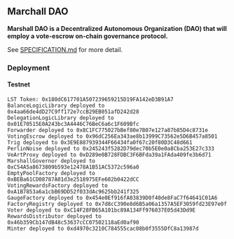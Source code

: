 ## Marchall DAO

**Marshall DAO is a Decentralized Autonomous Organization (DAO) that will employ a vote-escrow on-chain governance protocol.**

See [SPECIFICATION.md](./SPECIFICATION.md) for more detail.

### Deployment

#### Testnet

```
LST Token: 0x180dC617701A507239659215D19FA142eD3B91A7
BalanceLogicLibrary deployed to 0x4aa66de4dD27C9ff172e7ccB29EB051afD242d28
DelegationLogicLibrary deployed to 0x01E70515E0A243bc3A4446C76BeC6a6c1F609Bfc
Forwarder deployed to 0x8C1FC775027bBef80e7B07e127a87b85D4c8731e
VotingEscrow deployed to 0x96dC256Ea343ae8b13999C73562e5D6B457a8501
Trig deployed to 0x3E9E887939344F66434fa0f67c20f80D3C48d661
PerlinNoise deployed to 0x245243f5282D79dec70b5E0e0a8Cba253E27c333
VeArtProxy deployed to 0xD289e0B728FDBC3F6BFda39a1FAda409fe3b6d71
MarshallGovernor deployed to 0xC54A5a8673809b593e12478A1B51AC5372c596a0
EmptyPoolFactory deployed to 0xBEBa61CD08787A01d3e2518975EFe602b0422dCC
VotingRewardsFactory deployed to 0xA1B7853a6a1cbB69DD52f033dAc9625bb241f325
GaugeFactory deployed to 0x454e0Ef916fA03839D0f40de8FaC7f64641C01A6
FactoryRegistry deployed to 0x7d8cC390e8d6B5a06a1357A5EF3059fd23E97e0f
Voter deployed to 0xC14F28FB65A101bc89A134Ff976037E05d43Dd9E
RewardsDistributor deployed to 0x46b359Cb147dB48c53637cCC07502118aEd0af90
Minter deployed to 0xd4970c3210C784555cac08b0f3555DfC8a13987d
```
